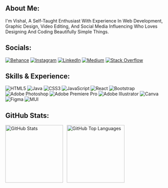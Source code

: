 ## About Me:
I'm Vishal, A Self-Taught Enthusiast With Experience In Web Development, Graphic Design, Video Editing, And Social Media Influencing Who Loves Designing And Coding Beautifully Simple Things.<br>


## Socials:
[![Behance](https://img.shields.io/badge/Behance-1769ff?logo=behance&logoColor=white)](https://behance.net/vishalzen) [![Instagram](https://img.shields.io/badge/Instagram-%23E4405F.svg?logo=Instagram&logoColor=white)](https://instagram.com/flexcode.io/) [![LinkedIn](https://img.shields.io/badge/LinkedIn-%230077B5.svg?logo=linkedin&logoColor=white)](https://linkedin.com/in/vishalvishwakarma-b19a08208/) [![Medium](https://img.shields.io/badge/Medium-12100E?logo=medium&logoColor=white)](https://medium.com/@vishalzen) [![Stack Overflow](https://img.shields.io/badge/-Stackoverflow-FE7A16?logo=stack-overflow&logoColor=white)](https://stackoverflow.com/users/21727558/vishal) 

## Skills & Experience:
![HTML5](https://img.shields.io/badge/html5-%23E34F26.svg?style=flat-square&logo=html5&logoColor=white) ![Java](https://img.shields.io/badge/java-%23ED8B00.svg?style=flat-square&logo=java&logoColor=white) ![CSS3](https://img.shields.io/badge/css3-%231572B6.svg?style=flat-square&logo=css3&logoColor=white) ![JavaScript](https://img.shields.io/badge/javascript-%23323330.svg?style=flat-square&logo=javascript&logoColor=%23F7DF1E) ![React](https://img.shields.io/badge/react-%2320232a.svg?style=flat-square&logo=react&logoColor=%2361DAFB) ![Bootstrap](https://img.shields.io/badge/bootstrap-%23563D7C.svg?style=flat-square&logo=bootstrap&logoColor=white) ![Adobe Photoshop](https://img.shields.io/badge/adobephotoshop-%2331A8FF.svg?style=flat-square&logo=adobephotoshop&logoColor=white) ![Adobe Premiere Pro](https://img.shields.io/badge/Adobe%20Premiere%20Pro-9999FF.svg?style=flat-square&logo=Adobe%20Premiere%20Pro&logoColor=white) ![Adobe Illustrator](https://img.shields.io/badge/adobeillustrator-%23FF9A00.svg?style=flat-square&logo=adobeillustrator&logoColor=white) ![Canva](https://img.shields.io/badge/Canva-%2300C4CC.svg?style=flat-square&logo=Canva&logoColor=white) 	![Figma](https://img.shields.io/badge/figma-%23F24E1E.svg?style=flat-square&logo=figma&logoColor=white) ![MUI](https://img.shields.io/badge/MUI-%230081CB.svg?style=flat-square&logo=material-ui&logoColor=white)

## GitHub Stats:
<p>
<img height="180em" src="https://github-readme-stats.vercel.app/api?username=vishal-dcode&theme=dark&hide_border=false&include_all_commits=false&count_private=false" alt="GitHub Stats">
  &nbsp;
<img height="180em" src="https://github-readme-stats.vercel.app/api/top-langs/?username=vishal-dcode&theme=dark&hide_border=false&include_all_commits=false&count_private=false&layout=compact" alt="GitHub Top Languages">
</p>

